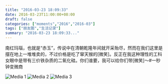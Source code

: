 ```yaml
---
title: "2016-03-23 18:09:33"
date: 2016-03-23T11:00:00+08:00
draft: false
categories: ["moments","2016","2016-03"]
tags: ["朋友圈","生活记录"]
summary: "2016-03-23 18:09:33..."
---
```


南红玛瑙，也就是“赤玉”，传说中在清朝乾隆年间就开采殆尽，然而在我们这里是摆在地上一堆堆卖的，不过价格是吃了窜天猴的[微笑]。反正在我这种理性的工科女眼中是带有三价铁杂质的二氧化硅。你们谁要，我可以给你们带[微笑]～#一秒钟变微商

![Media 1](/Moments/photos/2016-03-23/201603231809330.jpg)
![Media 2](/Moments/photos/2016-03-23/201603231809331.jpg)
![Media 3](/Moments/photos/2016-03-23/201603231809332.jpg)

